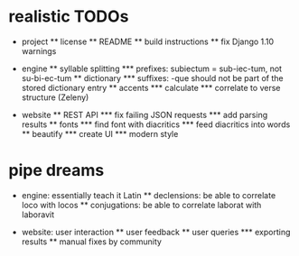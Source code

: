 realistic TODOs
====

* project
** license
** README
** build instructions
** fix Django 1.10 warnings


* engine
** syllable splitting
*** prefixes: subiectum = sub-iec-tum, not su-bi-ec-tum
** dictionary
*** suffixes: -que should not be part of the stored dictionary entry
** accents
*** calculate
*** correlate to verse structure (Zeleny)

* website
** REST API
*** fix failing JSON requests
*** add parsing results
** fonts
*** find font with diacritics
*** feed diacritics into words
** beautify
*** create UI
*** modern style

pipe dreams
====

* engine: essentially teach it Latin
** declensions: be able to correlate loco with locos
** conjugations: be able to correlate laborat with laboravit

* website: user interaction
** user feedback
** user queries
*** exporting results
** manual fixes by community
